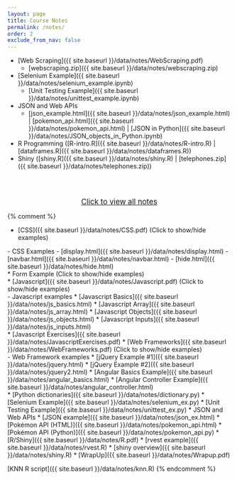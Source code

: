 ```yaml
---
layout: page
title: Course Notes 
permalink: /notes/
order: 2
exclude_from_nav: false
---
```


<style>
.hide {
  display:none
}

</style>

<div id = 'hidden' class = 'hide' markdown="1">
* [Course Introduction]({{ site.baseurl }}/data/notes/Intro.pdf)
    * [Example web page]({{ site.baseurl }}/data/notes/example.html)
* [HTML Tags]({{ site.baseurl }}/data/notes/HTML.pdf) 
    * [example]({{ site.baseurl }}/data/notes/tags.html)
- Form examples
    - Examples: [forms.html]({{ site.baseurl }}/data/notes/forms.html) |
    [demo.php]({{ site.baseurl }}/data/notes/demo.php)
* [CSS]({{ site.baseurl }}/data/notes/CSS.pdf) 
    - Examples:  [display.html]({{ site.baseurl }}/data/notes/display.html) |
[navbar.html]({{ site.baseurl }}/data/notes/navbar.html) |
[hide.html]({{ site.baseurl }}/data/notes/hide.html)
* A closer look at the position [position.html]({{ site.baseurl }}/data/notes/position.html) property
* [JavaScript]({{ site.baseurl }}/data/notes/JavaScript.pdf) 
    * Examples: [JS Basics]({{ site.baseurl }}/data/notes/js_basics.html) |
     [JS Array]({{ site.baseurl }}/data/notes/js_array.html) |
     [JS Objects]({{ site.baseurl }}/data/notes/js_objects.html) |
     [JS Inputs]({{ site.baseurl }}/data/notes/js_inputs.html) |
     [JS onclick change]({{ site.baseurl }}/data/notes/js_change_onclick.html) 
* [Web Frameworks]({{ site.baseurl }}/data/notes/WebFrameworks.pdf)
    * Examples:  [JS functions]({{ site.baseurl }}/data/notes/JS_functions.html) |
   [jQuery Example #1]({{ site.baseurl }}/data/notes/jquery1.html) |
   [jQuery Example #2]({{ site.baseurl }}/data/notes/jquery2.html)
* [Chrome Browser Extensions]({{ site.baseurl }}/data/notes/Extensions.pdf) 
    * Examples:
    [extension_example_1.zip]({{ site.baseurl }}/data/notes/extension_example_1.zip) |
    [extension_with_css.zip]({{ site.baseurl }}/data/notes/extension_with_css.zip) |
    [extension_with_jquery.zip]({{ site.baseurl }}/data/notes/extension_with_jquery.zip)
    * Asynchronous examples: [asynchronous_example.html]({{ site.baseurl }}/data/notes/asynchronous_example.html) |
    [callback.html]({{ site.baseurl }}/data/notes/callback.html)
    * Highlighter extension: [highlighter.zip]({{ site.baseurl }}/data/notes/highlighter.zip)
* [Python programming basics]({{ site.baseurl }}/data/notes/PythonBasics.zip) 
* [Advanced programming]({{ site.baseurl }}/data/notes/PythonAdvanced.zip) 
</div>


* [Web Scraping]({{ site.baseurl }}/data/notes/WebScraping.pdf)
    * [webscraping.zip]({{ site.baseurl }}/data/notes/webscraping.zip)
* [Selenium Example]({{ site.baseurl }}/data/notes/selenium_example.ipynb) 
    * [Unit Testing Example]({{ site.baseurl }}/data/notes/unittest_example.ipynb) 
* JSON and Web APIs
    * [json_example.html]({{ site.baseurl }}/data/notes/json_example.html) |
     [pokemon_api.html]({{ site.baseurl }}/data/notes/pokemon_api.html) |
     [JSON in Python]({{ site.baseurl }}/data/notes/JSON_objects_in_Python.ipynb)
* R Programming ([R-intro.R]({{ site.baseurl }}/data/notes/R-intro.R) |
                [dataframes.R]({{ site.baseurl }}/data/notes/dataframes.R))
* Shiny ([shiny.R]({{ site.baseurl }}/data/notes/shiny.R) |
        [telephones.zip]({{ site.baseurl }}/data/notes/telephones.zip))

<br><br>
<center>
<div id = 'clicker'>
<a href = '#' style='font-size:120%' onclick = 'viewAll();'>Click to view all notes</a>   
<script>
function viewAll() {
    document.getElementById('hidden').classList.remove('hide');
    document.getElementById('clicker').classList.add('hide');
}
</script>


</div>
</center>
        
{% comment %}
* [CSS]({{ site.baseurl }}/data/notes/CSS.pdf) <a data-toggle="collapse" data-target="#css">(Click to show/hide examples)</a>
<div markdown="1" id = "css" class = "collapse" style = "margin:0px"> 
 - CSS Examples
    - [display.html]({{ site.baseurl }}/data/notes/display.html)
    - [navbar.html]({{ site.baseurl }}/data/notes/navbar.html)
    - [hide.html]({{ site.baseurl }}/data/notes/hide.html)
</div>
* Form Example <a data-toggle="collapse" data-target="#forms">(Click to show/hide examples)</a>
<div markdown="1" id = "forms" class = "collapse" style = "margin:0px">
</div>
* [Javascript]({{ site.baseurl }}/data/notes/Javascript.pdf) 
<a data-toggle="collapse" data-target="#js">(Click to show/hide examples)</a>
<div markdown="1" id = "js" class = "collapse" style = "margin:0px">
- Javascript examples
    * [Javascript Basics]({{ site.baseurl }}/data/notes/js_basics.html)
    * [Javascript Array]({{ site.baseurl }}/data/notes/js_array.html)
    * [Javascript Objects]({{ site.baseurl }}/data/notes/js_objects.html)
    * [Javascript Inputs]({{ site.baseurl }}/data/notes/js_inputs.html)
</div>
* [Javascript Exercises]({{ site.baseurl }}/data/notes/JavascriptExercises.pdf) 
* [Web Frameworks]({{ site.baseurl }}/data/notes/WebFrameworks.pdf) 
<a data-toggle="collapse" data-target="#frameworks">(Click to show/hide examples)</a>
<div markdown="1" id = "frameworks" class = "collapse" style = "margin:0px">
- Web Framework examples
    * [jQuery Example #1]({{ site.baseurl }}/data/notes/jquery.html)
    * [jQuery Example #2]({{ site.baseurl }}/data/notes/jquery2.html)
    * [Angular Basics Example]({{ site.baseurl }}/data/notes/angular_basics.html)
    * [Angular Controller Example]({{ site.baseurl }}/data/notes/angular_controller.html)
</div>
</div>
    * [Python dictionaries]({{ site.baseurl }}/data/notes/dictionary.py) 
* [Selenium Example]({{ site.baseurl }}/data/notes/selenium_ex.py) 
    * [Unit Testing Example]({{ site.baseurl }}/data/notes/unittest_ex.py) 
* JSON and Web APIs
    * [JSON example]({{ site.baseurl }}/data/notes/json_ex.html) 
    * [Pokémon API (HTML)]({{ site.baseurl }}/data/notes/pokemon_api.html) 
    * [Pokémon API (Python)]({{ site.baseurl }}/data/notes/pokemon_api.py) 
* [R/Shiny]({{ site.baseurl }}/data/notes/R.pdf) 
    * [rvest example]({{ site.baseurl }}/data/notes/rvest.R) 
    * [shiny overview]({{ site.baseurl }}/data/notes/shiny.R) 
* [WrapUp]({{ site.baseurl }}/data/notes/Wrapup.pdf) 
    

  [KNN R script]({{ site.baseurl }}/data/notes/knn.R)
{% endcomment %}

